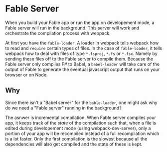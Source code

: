 # Fable Server
When you build your Fable app or run the app on developement mode, a Fable server will run in the background. This server will work and orchestrate the compilation process with webpack. 

At first you have the `fable-loader`. A loader in webpack tells webpack how to read and `require` certain types of files. In the case of `fable-loader`, it tells webpack how to deal with files of type `*.fsproj`, `*.fs` or `*.fsx`. Namely by sending these files off to the Fable server to compile them. Because the Fable server only compiles F# to Babel, a `babel-loader` will take care of the output of Fable to generate the eventual javascript output that runs on your browser or on Node.

## Why
Since there isn't a "Babel server" for the `bable-loader`, one might ask why do we need a "Fable server" running in the background? 

The asnwer is incremental compilation. When Fable server compiles your app, it keeps track of the _state_ of the compilation such that, when a file is edited during developement mode (using webpack-dev-server), only a portion of your app will be recompiled instead of a full recompilation which is a lot faster. Only the first compilation is the slowest because all the dependencies will also get compiled and the state of these is kept. 
